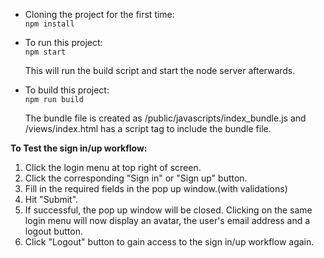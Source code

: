 - Cloning the project for the first time:  
`npm install`  

- To run this project:  
`npm start`

  This will run the build script and start the node server afterwards.  

- To build this project:  
`npm run build`

  The bundle file is created as /public/javascripts/index_bundle.js and /views/index.html has a script tag to include the bundle file.

**To Test the sign in/up workflow:**  
1. Click the login menu at top right of screen.
2. Click the corresponding "Sign in" or "Sign up" button.
3. Fill in the required fields in the pop up window.(with validations)
4. Hit "Submit".
5. If successful, the pop up window will be closed. Clicking on the same login menu
will now display an avatar, the user's email address and a logout button.
6. Click "Logout" button to gain access to the sign in/up workflow again.